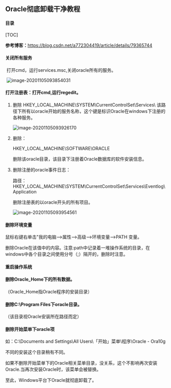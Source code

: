 ## Oracle彻底卸载干净教程

#### 目录

[TOC]

**参考博客：**<https://blog.csdn.net/a772304419/article/details/79365744>

#### 关闭所有服务

​	打开cmd，运行services.msc,关闭oracle所有的服务。

​	![image-20201105093854031](https://i.loli.net/2020/11/05/mO6C3KRt5MNgswz.png)

#### 打开注册表：打开cmd,运行regedit。

 1.  删除 HKEY_LOCAL_MACHINE\SYSTEM\CurrentControlSet\Services\ 该路径下所有以oracle开始的服务名称，这个键是标识Oracle在windows下注册的各种服务。

     ![image-20201105093926170](https://i.loli.net/2020/11/05/aEPK5wUOqsluykZ.png)

 2.  删除：

      HKEY_LOCAL_MACHINE\SOFTWARE\ORACLE

      删除该oracle目录，该目录下注册着Oracle数据库的软件安装信息。

     

 3.  删除注册的oracle事件日志：

     路径：HKEY_LOCAL_MACHINE\SYSTEM\CurrentControlSet\Services\Eventlog\Application

     删除注册表的以oracle开头的所有项目。

     ![image-20201105093954561](https://i.loli.net/2020/11/05/R6pkeDXjgGNoY28.png)

     

     

#### 删除环境变量

 鼠标右键右单击"我的电脑-->属性-->高级-->环境变量-->PATH 变量。

  删除Oracle在该值中的内容。注意:path中记录着一堆操作系统的目录，在windows中各个目录之间使用分号（;）隔开的，删除时注意。



#### 重启操作系统

#### 删除Oracle_Home下的所有数据。

   （Oracle_Home指Oracle程序的安装目录）

#### 删除C:\Program Files下oracle目录。

（该目录视Oracle安装所在路径而定）

#### 删除开始菜单下oracle项

如：C:\Documents and Settings\All Users\「开始」菜单\程序\Oracle - Ora10g

   不同的安装这个目录稍有不同。

   如果不删除开始菜单下的Oracle相关菜单目录，没关系，这个不影响再次安装Oracle.当再次安装Oracle时，该菜单会被替换。

至此，Windows平台下Oracle就彻底卸载了。 